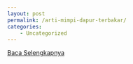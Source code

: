 ```yaml
---
layout: post
permalink: /arti-mimpi-dapur-terbakar/
categories:
    - Uncategorized
---
```


[Baca Selengkapnya](/08)
